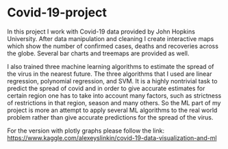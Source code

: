 # Covid-19-project
In this project I work with Covid-19 data provided by John Hopkins University. 
After data manipulation and cleaning I create interactive maps which show the
number of confirmed cases, deaths and recoveries across the globe. Several bar
charts and treemaps are provided as well. 

I also trained three machine learning algorithms to estimate the spread of the
virus in the nearest future. The three algorithms that I used are linear
regression, polynomial regression, and SVM. It is a highly nontrivial task to 
predict the spread of covid and in order to give accurate estimates for certain 
region one has to take into account many factors, such as strictness of
restrictions in that region, season and many others. So the ML part of my project 
is more an attempt to apply several ML algorithms to the real world problem rather 
than give accurate predictions for the spread of the virus. 

For the version with plotly graphs please follow the link:
https://www.kaggle.com/alexeyslinkin/covid-19-data-visualization-and-ml
